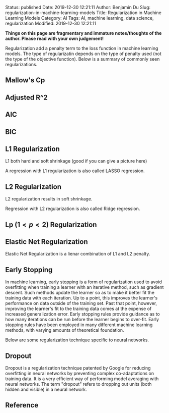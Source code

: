 Status: published
Date: 2019-12-30 12:21:11
Author: Benjamin Du
Slug: regularization-in-machine-learning-models
Title: Regularization in Machine Learning Models
Category: AI
Tags: AI, machine learning, data science, regularization
Modified: 2019-12-30 12:21:11

**Things on this page are fragmentary and immature notes/thoughts of the author. Please read with your own judgement!**

Regularization add a penalty term to the loss function in machine learning models.
The type of regularizatin depends on the type of penalty used 
(not the type of the objective function).
Below is a summary of commonly seen regularizations.

## Mallow's Cp

## Adjusted R^2

## AIC

## BIC 

## L1 Regularization

L1 both hard and soft shrinkage (good if you can give a picture here)

A regression with L1 regularization is also called LASSO regression.

## L2 Regularization 

L2 regularization results in soft shrinkage. 

Regression with L2 regularization is also called Ridge regression.

## Lp ($1 < p < 2$) Regularization

## Elastic Net Regularization

Elastic Net Regularization is a lienar combination of L1 and L2 penalty.

## Early Stopping

In machine learning, 
early stopping is a form of regularization used to avoid overfitting 
when training a learner with an iterative method, such as gradient descent. 
Such methods update the learner so as to make it better fit the training data with each iteration. 
Up to a point, 
this improves the learner's performance on data outside of the training set. 
Past that point, 
however, 
improving the learner's fit to the training data comes at the expense of increased generalization error. 
Early stopping rules provide guidance as to how many iterations can be run before the learner begins to over-fit. 
Early stopping rules have been employed in many different machine learning methods, 
with varying amounts of theoretical foundation.

Below are some regularization technique specific to neural networks.

## Dropout

Dropout is a regularization technique patented by Google 
for reducing overfitting in neural networks 
by preventing complex co-adaptations on training data. 
It is a very efficient way of performing model averaging with neural networks.
The term "dropout" refers to dropping out units (both hidden and visible) in a neural network.

## Reference

